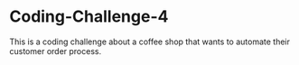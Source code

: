 # Coding-Challenge-4
This is a coding challenge about a coffee shop that wants to automate their customer order process.

